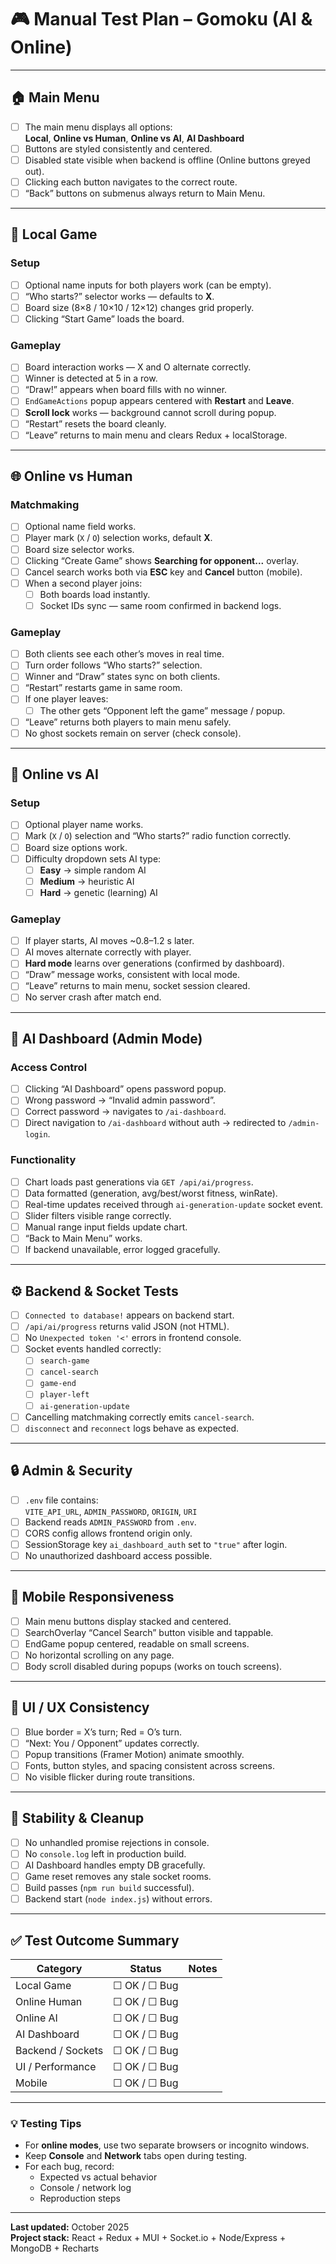 # 🎮 Manual Test Plan – Gomoku (AI & Online)

---

## 🏠 Main Menu

- [ ] The main menu displays all options:  
       **Local**, **Online vs Human**, **Online vs AI**, **AI Dashboard**
- [ ] Buttons are styled consistently and centered.
- [ ] Disabled state visible when backend is offline (Online buttons greyed out).
- [ ] Clicking each button navigates to the correct route.
- [ ] “Back” buttons on submenus always return to Main Menu.

---

## 👥 Local Game

### Setup

- [ ] Optional name inputs for both players work (can be empty).
- [ ] “Who starts?” selector works — defaults to **X**.
- [ ] Board size (8×8 / 10×10 / 12×12) changes grid properly.
- [ ] Clicking “Start Game” loads the board.

### Gameplay

- [ ] Board interaction works — X and O alternate correctly.
- [ ] Winner is detected at 5 in a row.
- [ ] “Draw!” appears when board fills with no winner.
- [ ] `EndGameActions` popup appears centered with **Restart** and **Leave**.
- [ ] **Scroll lock** works — background cannot scroll during popup.
- [ ] “Restart” resets the board cleanly.
- [ ] “Leave” returns to main menu and clears Redux + localStorage.

---

## 🌐 Online vs Human

### Matchmaking

- [ ] Optional name field works.
- [ ] Player mark (`X` / `O`) selection works, default **X**.
- [ ] Board size selector works.
- [ ] Clicking “Create Game” shows **Searching for opponent...** overlay.
- [ ] Cancel search works both via **ESC** key and **Cancel** button (mobile).
- [ ] When a second player joins:
  - [ ] Both boards load instantly.
  - [ ] Socket IDs sync — same room confirmed in backend logs.

### Gameplay

- [ ] Both clients see each other’s moves in real time.
- [ ] Turn order follows “Who starts?” selection.
- [ ] Winner and “Draw” states sync on both clients.
- [ ] “Restart” restarts game in same room.
- [ ] If one player leaves:
  - [ ] The other gets “Opponent left the game” message / popup.
- [ ] “Leave” returns both players to main menu safely.
- [ ] No ghost sockets remain on server (check console).

---

## 🤖 Online vs AI

### Setup

- [ ] Optional player name works.
- [ ] Mark (`X` / `O`) selection and “Who starts?” radio function correctly.
- [ ] Board size options work.
- [ ] Difficulty dropdown sets AI type:
  - [ ] **Easy** → simple random AI
  - [ ] **Medium** → heuristic AI
  - [ ] **Hard** → genetic (learning) AI

### Gameplay

- [ ] If player starts, AI moves ~0.8–1.2 s later.
- [ ] AI moves alternate correctly with player.
- [ ] **Hard mode** learns over generations (confirmed by dashboard).
- [ ] “Draw” message works, consistent with local mode.
- [ ] “Leave” returns to main menu, socket session cleared.
- [ ] No server crash after match end.

---

## 🧠 AI Dashboard (Admin Mode)

### Access Control

- [ ] Clicking “AI Dashboard” opens password popup.
- [ ] Wrong password → “Invalid admin password”.
- [ ] Correct password → navigates to `/ai-dashboard`.
- [ ] Direct navigation to `/ai-dashboard` without auth → redirected to `/admin-login`.

### Functionality

- [ ] Chart loads past generations via `GET /api/ai/progress`.
- [ ] Data formatted (generation, avg/best/worst fitness, winRate).
- [ ] Real-time updates received through `ai-generation-update` socket event.
- [ ] Slider filters visible range correctly.
- [ ] Manual range input fields update chart.
- [ ] “Back to Main Menu” works.
- [ ] If backend unavailable, error logged gracefully.

---

## ⚙️ Backend & Socket Tests

- [ ] `Connected to database!` appears on backend start.
- [ ] `/api/ai/progress` returns valid JSON (not HTML).
- [ ] No `Unexpected token '<'` errors in frontend console.
- [ ] Socket events handled correctly:
  - [ ] `search-game`
  - [ ] `cancel-search`
  - [ ] `game-end`
  - [ ] `player-left`
  - [ ] `ai-generation-update`
- [ ] Cancelling matchmaking correctly emits `cancel-search`.
- [ ] `disconnect` and `reconnect` logs behave as expected.

---

## 🔒 Admin & Security

- [ ] `.env` file contains:  
      `VITE_API_URL`, `ADMIN_PASSWORD`, `ORIGIN`, `URI`
- [ ] Backend reads `ADMIN_PASSWORD` from `.env`.
- [ ] CORS config allows frontend origin only.
- [ ] SessionStorage key `ai_dashboard_auth` set to `"true"` after login.
- [ ] No unauthorized dashboard access possible.

---

## 📱 Mobile Responsiveness

- [ ] Main menu buttons display stacked and centered.
- [ ] SearchOverlay “Cancel Search” button visible and tappable.
- [ ] EndGame popup centered, readable on small screens.
- [ ] No horizontal scrolling on any page.
- [ ] Body scroll disabled during popups (works on touch screens).

---

## 🧩 UI / UX Consistency

- [ ] Blue border = X’s turn; Red = O’s turn.
- [ ] “Next: You / Opponent” updates correctly.
- [ ] Popup transitions (Framer Motion) animate smoothly.
- [ ] Fonts, button styles, and spacing consistent across screens.
- [ ] No visible flicker during route transitions.

---

## 🧼 Stability & Cleanup

- [ ] No unhandled promise rejections in console.
- [ ] No `console.log` left in production build.
- [ ] AI Dashboard handles empty DB gracefully.
- [ ] Game reset removes any stale socket rooms.
- [ ] Build passes (`npm run build` successful).
- [ ] Backend start (`node index.js`) without errors.

---

## ✅ Test Outcome Summary

| Category          | Status       | Notes |
| ----------------- | ------------ | ----- |
| Local Game        | ☐ OK / ☐ Bug |       |
| Online Human      | ☐ OK / ☐ Bug |       |
| Online AI         | ☐ OK / ☐ Bug |       |
| AI Dashboard      | ☐ OK / ☐ Bug |       |
| Backend / Sockets | ☐ OK / ☐ Bug |       |
| UI / Performance  | ☐ OK / ☐ Bug |       |
| Mobile            | ☐ OK / ☐ Bug |       |

---

### 💡 Testing Tips

- For **online modes**, use two separate browsers or incognito windows.
- Keep **Console** and **Network** tabs open during testing.
- For each bug, record:
  - Expected vs actual behavior
  - Console / network log
  - Reproduction steps

---

**Last updated:** October 2025  
**Project stack:** React + Redux + MUI + Socket.io + Node/Express + MongoDB + Recharts
